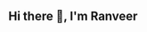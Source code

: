 ## Hi there 👋, I'm Ranveer

<!--
**ranveersingh2933/Ranveersingh2933** is a ✨ _special_ ✨ repository because its `README.md` (this file) appears on your GitHub profile.

Here are some ideas to get you started:

- 🌱 I’m currently learning React.Js
- 👯 I’m looking to collaborate on Open source
- 📫 How to reach me: rvrathore2002@gmail.com
-->
